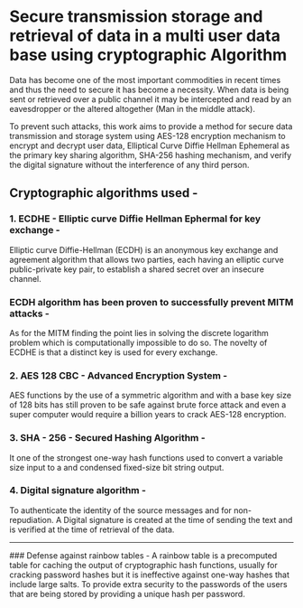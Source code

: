 # Secure transmission storage and retrieval of data in a multi user data base using cryptographic Algorithm

Data has become one of the most important commodities in recent times and thus the need to secure it has become a necessity. When data is being sent or retrieved over a public channel it may be intercepted and read by an eavesdropper or the altered altogether (Man in the middle attack).

To prevent such attacks, this work aims to provide a method for secure data transmission and storage system using AES-128 encryption mechanism to encrypt and decrypt user data, Elliptical Curve Diffie Hellman Ephemeral as the primary key sharing algorithm, SHA-256 hashing mechanism, and verify the digital signature without the interference of any third person.

 ## Cryptographic algorithms used - 
 ### 1. ECDHE - Elliptic curve Diffie Hellman Ephermal for key exchange - 
 Elliptic curve Diffie-Hellman (ECDH) is an anonymous key exchange and agreement algorithm that allows two parties, each having an elliptic curve public-private key pair, to establish a shared secret over an insecure channel.
 ### ECDH algorithm has been proven to successfully prevent MITM attacks -
 As for the MITM finding the point lies in solving the discrete logarithm problem which is computationally impossible to do so. 
 The novelty of ECDHE is that a distinct key is used for every exchange.
 
 ### 2. AES 128 CBC - Advanced Encryption System - 
 AES functions by the use of a symmetric algorithm and with a base key size of 128 bits has still proven to be safe against brute force attack and even a super computer would require a billion years to crack AES-128 encryption.
 
 ### 3. SHA - 256 - Secured Hashing Algorithm -  
 It one of the strongest one-way hash functions used to convert a variable size input to a and condensed fixed-size bit string output. 
 
 ### 4. Digital signature algorithm - 
 To authenticate the identity of the source messages and for non-repudiation.
 A Digital signature is created at the time of sending the text and is verified at the time of retrieval of the data.
 
 <hr>
 ### Defense against rainbow tables -
 A rainbow table is a precomputed table for caching the output of cryptographic hash functions, usually for cracking password hashes but it is ineffective against one-way hashes that include large salts.
 To provide extra security to the passwords of the users that are being stored by providing a unique hash per password.
 
